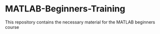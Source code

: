 # MATLAB-Beginners-Training
This repository contains the necessary material for the MATLAB beginners course 
